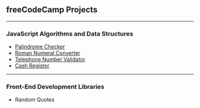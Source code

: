 ## freeCodeCamp Projects

---

### JavaScript Algorithms and Data Structures

- [Palindrome Checker](https://github.com/purpl3pineapple/fcc/tree/main/palindrome-checker "Palindrome Checker")
- [Roman Numeral Converter](https://github.com/purpl3pineapple/fcc/tree/main/roman-numeral-converter "Roman Numeral Converter")
- [Telephone Number Validator](https://github.com/purpl3pineapple/fcc/tree/main/telephone-number-validator "Telephone Number Validator")
- [Cash Register]()

---

### Front-End Development Libraries

- Random Quotes
